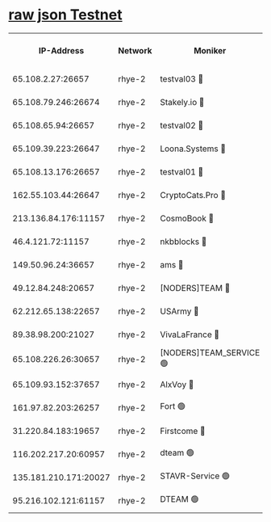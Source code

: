 
[raw json Testnet](https://rpc-check.quickt.stavr.tech/quickt/rpc-quickt-result.json)
=


<table><tr><th>IP-Address</th><th>Network</th><th>Moniker</th><th>Latest Block Height</th><th>Earliest Block Height</th><th>Catching Up</th><th>Tx Index</th><th>Voting Power</th><th>Scan Time</th></tr><tr><td>65.108.2.27:26657</td><td>rhye-2</td><td>testval03 🔴</td><td>490020</td><td>1</td><td>False</td><td>on</td><td>11002050</td><td>2024-01-24T19:55:10.420483391UTC</td></tr><tr><td>65.108.79.246:26674</td><td>rhye-2</td><td>Stakely.io 🔴</td><td>490020</td><td>1</td><td>False</td><td>on</td><td>10010</td><td>2024-01-24T19:55:12.904040536UTC</td></tr><tr><td>65.108.65.94:26657</td><td>rhye-2</td><td>testval02 🔴</td><td>490021</td><td>1</td><td>False</td><td>on</td><td>11002050</td><td>2024-01-24T19:55:15.704815139UTC</td></tr><tr><td>65.109.39.223:26647</td><td>rhye-2</td><td>Loona.Systems 🔴</td><td>490021</td><td>1</td><td>False</td><td>off</td><td>86949</td><td>2024-01-24T19:55:18.419748122UTC</td></tr><tr><td>65.108.13.176:26657</td><td>rhye-2</td><td>testval01 🔴</td><td>490021</td><td>1</td><td>False</td><td>on</td><td>13082010</td><td>2024-01-24T19:55:19.266964441UTC</td></tr><tr><td>162.55.103.44:26647</td><td>rhye-2</td><td>CryptoCats.Pro 🔴</td><td>490027</td><td>1</td><td>False</td><td>off</td><td>9999</td><td>2024-01-24T19:55:51.615595313UTC</td></tr><tr><td>213.136.84.176:11157</td><td>rhye-2</td><td>CosmoBook 🔴</td><td>490026</td><td>65301</td><td>False</td><td>off</td><td>1528057</td><td>2024-01-24T19:55:45.138349975UTC</td></tr><tr><td>46.4.121.72:11157</td><td>rhye-2</td><td>nkbblocks 🔴</td><td>490018</td><td>70101</td><td>False</td><td>off</td><td>81491</td><td>2024-01-24T19:55:02.471384351UTC</td></tr><tr><td>149.50.96.24:36657</td><td>rhye-2</td><td>ams 🔴</td><td>490024</td><td>133501</td><td>False</td><td>on</td><td>10786</td><td>2024-01-24T19:55:34.608204073UTC</td></tr><tr><td>49.12.84.248:20657</td><td>rhye-2</td><td>[NODERS]TEAM 🔴</td><td>490024</td><td>146001</td><td>False</td><td>on</td><td>59690</td><td>2024-01-24T19:55:32.187577617UTC</td></tr><tr><td>62.212.65.138:22657</td><td>rhye-2</td><td>USArmy 🔴</td><td>490020</td><td>198001</td><td>False</td><td>on</td><td>59069</td><td>2024-01-24T19:55:09.653670204UTC</td></tr><tr><td>89.38.98.200:21027</td><td>rhye-2</td><td>VivaLaFrance 🔴</td><td>490019</td><td>220501</td><td>False</td><td>off</td><td>10000</td><td>2024-01-24T19:55:04.858779438UTC</td></tr><tr><td>65.108.226.26:30657</td><td>rhye-2</td><td>[NODERS]TEAM_SERVICE 🟢</td><td>490021</td><td>241501</td><td>False</td><td>on</td><td>0</td><td>2024-01-24T19:55:18.796487815UTC</td></tr><tr><td>65.109.93.152:37657</td><td>rhye-2</td><td>AlxVoy 🔴</td><td>490019</td><td>315173</td><td>False</td><td>on</td><td>143351</td><td>2024-01-24T19:55:07.355769533UTC</td></tr><tr><td>161.97.82.203:26257</td><td>rhye-2</td><td>Fort 🟢</td><td>490018</td><td>330438</td><td>False</td><td>on</td><td>0</td><td>2024-01-24T19:55:02.212857997UTC</td></tr><tr><td>31.220.84.183:19657</td><td>rhye-2</td><td>Firstcome 🔴</td><td>490019</td><td>409501</td><td>False</td><td>off</td><td>724902</td><td>2024-01-24T19:55:10.024137347UTC</td></tr><tr><td>116.202.217.20:60957</td><td>rhye-2</td><td>dteam 🟢</td><td>490021</td><td>421794</td><td>False</td><td>on</td><td>0</td><td>2024-01-24T19:55:15.975260322UTC</td></tr><tr><td>135.181.210.171:20027</td><td>rhye-2</td><td>STAVR-Service 🟢</td><td>490023</td><td>487101</td><td>False</td><td>on</td><td>0</td><td>2024-01-24T19:55:29.827955908UTC</td></tr><tr><td>95.216.102.121:61157</td><td>rhye-2</td><td>DTEAM 🟢</td><td>490020</td><td>489501</td><td>False</td><td>on</td><td>0</td><td>2024-01-24T19:55:13.242871160UTC</td></tr></table>